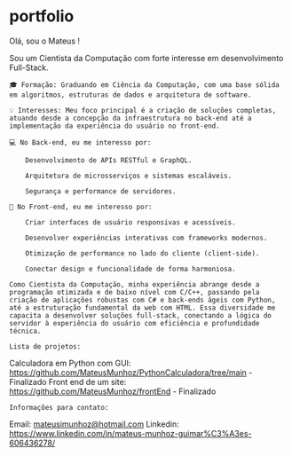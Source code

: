 # portfolio
Olá, sou o Mateus !

Sou um Cientista da Computação com forte interesse em desenvolvimento Full-Stack.

    🎓 Formação: Graduando em Ciência da Computação, com uma base sólida em algoritmos, estruturas de dados e arquitetura de software.

    💡 Interesses: Meu foco principal é a criação de soluções completas, atuando desde a concepção da infraestrutura no back-end até a implementação da experiência do usuário no front-end.

    💻 No Back-end, eu me interesso por:

        Desenvolvimento de APIs RESTful e GraphQL.

        Arquitetura de microsserviços e sistemas escaláveis.

        Segurança e performance de servidores.

    🎨 No Front-end, eu me interesso por:

        Criar interfaces de usuário responsivas e acessíveis.

        Desenvolver experiências interativas com frameworks modernos.

        Otimização de performance no lado do cliente (client-side).

        Conectar design e funcionalidade de forma harmoniosa.

    Como Cientista da Computação, minha experiência abrange desde a programação otimizada e de baixo nível com C/C++, passando pela criação de aplicações robustas com C# e back-ends ágeis com Python, até a estruturação fundamental da web com HTML. Essa diversidade me capacita a desenvolver soluções full-stack, conectando a lógica do servidor à experiência do usuário com eficiência e profundidade técnica.
  
    Lista de projetos:

Calculadora em Python com GUI: https://github.com/MateusMunhoz/PythonCalculadora/tree/main - Finalizado
Front end de um site: https://github.com/MateusMunhoz/frontEnd - Finalizado

    Informações para contato: 
Email: mateusimunhoz@hotmail.com
Linkedin: https://www.linkedin.com/in/mateus-munhoz-guimar%C3%A3es-606436278/
